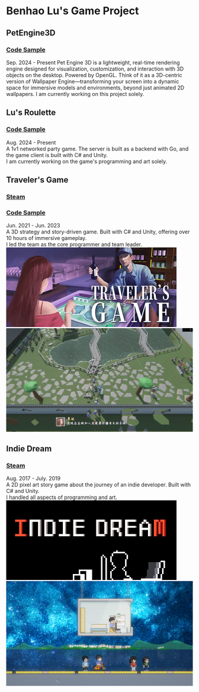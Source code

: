 # Benhao Lu's Game Project

## PetEngine3D
### [Code Sample](https://github.com/lbh930/3d_pet_engine) 
Sep. 2024 - Present 
Pet Engine 3D is a lightweight, real-time rendering engine designed for visualization, customization, and interaction with 3D objects on the desktop. Powered by OpenGL. 
Think of it as a 3D-centric version of Wallpaper Engine—transforming your screen into a dynamic space for immersive models and environments, beyond just animated 2D wallpapers. 
I am currently working on this project solely.

## Lu's Roulette 
### [Code Sample](https://github.com/lbh930/LuRoulette) 
Aug. 2024 - Present  
A 1v1 networked party game. The server is built as a backend with Go, and the game client is built with C# and Unity.  
I am currently working on the game's programming and art solely.

## Traveler's Game 
### [Steam](https://store.steampowered.com/app/2058850/) 
### [Code Sample](https://github.com/lbh930/traveler_s_game) 
Jun. 2021 - Jun. 2023  
A 3D strategy and story-driven game. Built with C# and Unity, offering over 10 hours of immersive gameplay.   
I led the team as the core programmer and team leader.  
![Banner](https://github.com/lbh930/Portfolio/blob/main/tg_header.jpg)
![Screenshot](https://github.com/lbh930/Portfolio/blob/main/traveler's%20game%20screenshot.jpg)

## Indie Dream 
### [Steam](https://store.steampowered.com/app/612060/) 
Aug. 2017 - July. 2019  
A 2D pixel art story game about the journey of an indie developer. Built with C# and Unity.  
I handled all aspects of programming and art.  
![Banner](https://github.com/lbh930/Portfolio/blob/main/id_header.jpg)
![Screenshot](https://github.com/lbh930/Portfolio/blob/main/id_screenshot.jpg)

